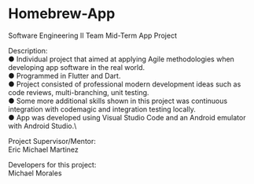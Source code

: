 # Homebrew-App
Software Engineering II Team Mid-Term App Project

Description:\
● Individual project that aimed at applying Agile methodologies when developing app software in the real world.\
● Programmed in Flutter and Dart.\
● Project consisted of professional modern development ideas such as code reviews, multi-branching, unit testing.\
● Some more additional skills shown in this project was continuous integration with codemagic and integration testing locally.\
● App was developed using Visual Studio Code and an Android emulator with Android Studio.\

Project Supervisor/Mentor:\
Eric Michael Martinez

Developers for this project:\
Michael Morales
